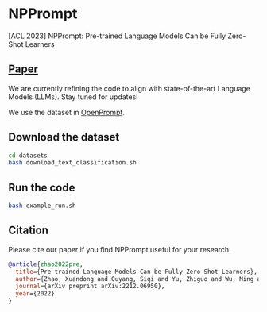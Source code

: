 # NPPrompt
[ACL 2023] NPPrompt: Pre-trained Language Models Can be Fully Zero-Shot Learners

## [Paper](https://arxiv.org/abs/2212.06950)

We are currently refining the code to align with state-of-the-art Language Models (LLMs). Stay tuned for updates!

We use the dataset in [OpenPrompt](https://github.com/thunlp/OpenPrompt).

## Download the dataset

```bash
cd datasets
bash download_text_classification.sh
```

## Run the code

```bash
bash example_run.sh
```


## Citation

Please cite our paper if you find NPPrompt useful for your research:

```bibtex
@article{zhao2022pre,
  title={Pre-trained Language Models Can be Fully Zero-Shot Learners},
  author={Zhao, Xuandong and Ouyang, Siqi and Yu, Zhiguo and Wu, Ming and Li, Lei},
  journal={arXiv preprint arXiv:2212.06950},
  year={2022}
}
```
